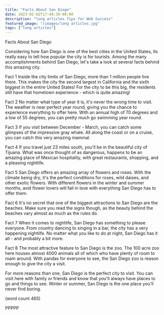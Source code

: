 ```yaml
---
title: "Facts About San Diego"
date: 2023-02-02T17:44:39-08:00
description: "long articles Tips for Web Success"
featured_image: "/images/long articles.jpg"
tags: ["long articles"]
---
```


Facts About San Diego

Considering how San Diego is one of the best cities in
the United States, its really easy to tell how popular
the city is for tourists.  Among the many accomplishments
behind San Diego, let's take a look at several facts behind
this amazing city.

Fact 1
Inside the city limits of San Diego, more than 1 million
people live there.  This makes the city the second largest
in California and the sixth biggest in the entire United 
States!  For the city to be this big, the residents still
have that hometown experience - which is quite amazing!

Fact 2
No matter what type of year it is, it's never the wrong
time to visit.  The weather is near perfect year round, giving
you the chance to experience everything to offer here.  With 
an annual high of 70 degrees and a low of 55 degrees, 
you can pretty much go swimming year round.

Fact 3
If you visit between December - March, you can catch some 
glimpses of the impressive gray whale.  All along the coast
or on a cruise, you can catch this very amazing mammal.

Fact 4
If you travel just 23 miles south, you'll be in the beautiful
city of Tijuana.  What was once thought of as dangerous, 
happens to be an amazing place of Mexican hospitality, 
with great restaurants, shopping, and a pleasing nightlife.

Fact 5
San Diego offers an amazing array of flowers and roses.  With
the climate being dry, it's the perfect conditions for roses, 
wild daises, and other exotic flowers.  With different flowers
in the winter and summer months, avid flower lovers will fall
in love with everything San Diego has to offer them.

Fact 6
It's no secret that one of the biggest attractions to San 
Diego are the beaches.  Make sure you read the signs though,
as the beauty behind the beaches vary almost as much as the
rules do.

Fact 7
When it comes to nightlife, San Diego has something to please
everyone.  From country dancing to singing in a bar, the city
has a very happening nightlife.  No matter what you like to 
do at night, San Diego has it all - and probably a bit more.

Fact 8
The most attractive feature to San Diego is the zoo.  The 100
acre zoo here houses almost 4000 animals all of which who have 
plenty of room to roam around.  With pandas for everyone to see,
the San Diego zoo is reason enough to give the city a visit.

For more reasons than one, San Diego is the perfect city to 
visit.  You can visit here with family or friends and know that
you'll always have places to go and things to see.  Winter or 
summer, San Diego is the one place you'll never find boring.

(word count 465)

PPPPP
